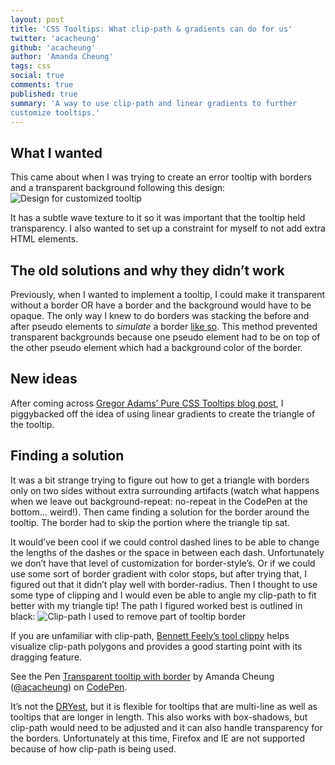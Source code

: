 ```yaml
---
layout: post
title: 'CSS Tooltips: What clip-path & gradients can do for us'
twitter: 'acacheung'
github: 'acacheung'
author: 'Amanda Cheung'
tags: css
social: true
comments: true
published: true
summary: 'A way to use clip-path and linear gradients to further
customize tooltips.'
---
```


## What I wanted

This came about when I was trying to create an error tooltip with borders and a transparent background following this design:
![Design for customized tooltip](https://i.imgur.com/baJdTwK.png)

It has a subtle wave texture to it so it was important that the
tooltip held transparency. I also wanted to set up a constraint for myself
to not add extra HTML elements.

## The old solutions and why they didn’t work

Previously, when I wanted to implement a tooltip, I could make it
transparent without a border OR have a border and the background would
have to be opaque. The only way I knew to do borders was stacking the before and after pseudo elements to <i>simulate</i> a border [like so](http://davidwalsh.name/css-tooltips). This method prevented transparent backgrounds because one pseudo
 element had to be on top of the other pseudo element which had a
 background color of the border.

## New ideas

After coming across [Gregor Adams’ Pure CSS Tooltips blog post](http://cssnerd.com/2012/01/08/pure-css-tooltips-transparent-border-box-shadow/), I piggybacked off the idea of using linear gradients to create the triangle of the tooltip.

## Finding a solution

It was a bit strange trying to figure out how to get a triangle with
borders only on two sides without extra surrounding
artifacts (watch what happens when we leave out background-repeat:
no-repeat in the CodePen at the bottom… weird!). Then came finding a
solution for the border around the tooltip. The border had to skip the
portion where the triangle tip sat.

It would’ve been cool if we could control dashed lines to be
able to change the lengths of the dashes or the space in between each
dash. Unfortunately we don’t have that level of customization for
border-style’s. Or if we could use some sort of border gradient with color stops,
but after trying that, I figured out that it didn’t play well with border-radius. Then I thought to use some type of clipping
and I would even be able to angle my clip-path to fit better with my triangle tip! The path I figured worked best is outlined in black:
![Clip-path I used to remove part of tooltip border](https://i.imgur.com/qNTsmqh.jpg)

If you are unfamiliar with clip-path, [Bennett Feely’s tool clippy](http://bennettfeely.com/clippy/) helps visualize clip-path polygons and provides a good starting point with its dragging feature.

<p data-height="780" data-theme-id="0" data-slug-hash="VLoEqa"
data-default-tab="result" data-user="acacheung" class='codepen'>See the
Pen <a href='http://codepen.io/acacheung/pen/VLoEqa/'>Transparent
tooltip with border</a> by Amanda Cheung (<a
href='http://codepen.io/acacheung'>@acacheung</a>) on <a
href='http://codepen.io'>CodePen</a>.</p>
<script async src="//assets.codepen.io/assets/embed/ei.js"></script>

It’s not the [DRYest](https://en.wikipedia.org/wiki/Don%27t_repeat_yourself), but it is flexible for tooltips that are multi-line as well
as tooltips that are longer in length. This also works with box-shadows, but clip-path would need to be adjusted and it can also handle transparency for the borders. Unfortunately at this time, Firefox and IE are not
supported because of how clip-path is being used.
